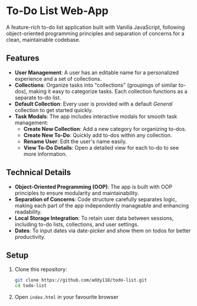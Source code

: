 # To-Do List Web-App

A feature-rich to-do list application built with Vanilla JavaScript, following object-oriented programming principles and separation of concerns for a clean, maintainable codebase.

## Features

- **User Management**: A user has an editable name for a personalized experience and a set of collections.
- **Collections**: Organize tasks into "collections" (groupings of similar to-dos), making it easy to categorize tasks. Each collection functions as a separate to-do list.
- **Default Collection**: Every user is provided with a default *General* collection to get started quickly.
- **Task Modals**: The app includes interactive modals for smooth task management:
  - **Create New Collection**: Add a new category for organizing to-dos.
  - **Create New To-Do**: Quickly add to-dos within any collection.
  - **Rename User**: Edit the user's name easily.
  - **View To-Do Details**: Open a detailed view for each to-do to see more information.

## Technical Details

- **Object-Oriented Programming (OOP)**: The app is built with OOP principles to ensure modularity and maintainability.
- **Separation of Concerns**: Code structure carefully separates logic, making each part of the app independently manageable and enhancing readability.
- **Local Storage Integration**: To retain user data between sessions, including to-do lists, collections, and user settings.
- **Dates**: To input dates via date-picker and show them on todos for better productivity.

## Setup

1. Clone this repository:
   ```bash
   git clone https://github.com/addy118/todo-list.git
   cd todo-list

2. Open `index.html` in your favourite browser
